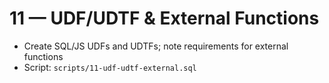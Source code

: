 # 11 — UDF/UDTF & External Functions

- Create SQL/JS UDFs and UDTFs; note requirements for external functions
- Script: `scripts/11-udf-udtf-external.sql`
